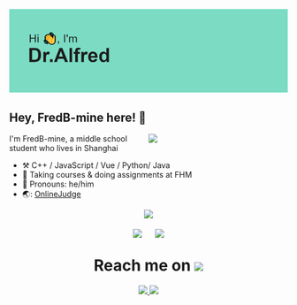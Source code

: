 <img src="/header.png">

## Hey, FredB-mine here! :wave:

<img align="right" width="50%" src="https://github-readme-stats.vercel.app/api?username=FredB-mine&theme=tokyonight&show_icons=true">

I'm FredB-mine, a middle school student who lives in Shanghai
-   :hammer_and_pick: C++ / JavaScript / Vue / Python/ Java
-   :seedling: Taking courses & doing assignments at FHM
-   :man: Pronouns: he/him
-   🌏: <a href="http://alfredoj.natapp1.cc">OnlineJudge</a>

<p align="center">
  <img src="https://github-profile-trophy.vercel.app/?username=FredB-mine">
  <img src="https://github-readme-streak-stats.herokuapp.com/?user=FredB-mine" style="margin-bottom: 35px;">
  <img src="https://github-readme-stats.vercel.app/api/top-langs/?username=FredB-mine">
</p>

<h1 align="center" style="margin-top: 30px;">
    Reach me on 
    <img src="https://media.giphy.com/media/mGcNjsfWAjY5AEZNw6/giphy.gif" width="50">
</h1>

<p align="center">
  <a href="https://space.bilibili.com/1638383707">
    <img src="https://img.shields.io/badge/-BiliBili-pink?style=for-the-badge&logoColor=white">
  </a>
  <a href="/img/wechat_QR.jpg">
    <img src="https://img.shields.io/badge/-Wechat-green?style=for-the-badge&logoColor=white">
  </a>
</p>